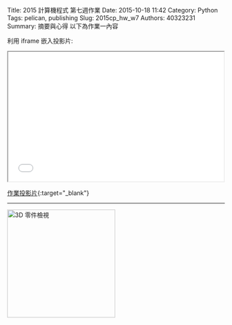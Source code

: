 Title: 2015 計算機程式 第七週作業
Date: 2015-10-18 11:42
Category: Python
Tags: pelican, publishing
Slug: 2015cp_hw_w7
Authors: 40323231
Summary: 摘要與心得
以下為作業一內容

利用 iframe 嵌入投影片:

<iframe src="simplest5.html" width="500" height="300"></iframe>

[作業投影片](simplest5.html){:target="_blank"}
<hr>
<img src="https://copy.com/qxAAHWwYkyGerR1Y" width="250" alt="3D 零件檢視"></img>

